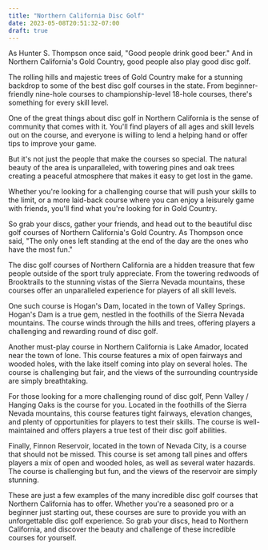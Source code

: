 ```yaml
---
title: "Northern California Disc Golf"
date: 2023-05-08T20:51:32-07:00
draft: true
---
```

As Hunter S. Thompson once said, "Good people drink good beer." And in Northern California's Gold Country, good people also play good disc golf.

The rolling hills and majestic trees of Gold Country make for a stunning backdrop to some of the best disc golf courses in the state. From beginner-friendly nine-hole courses to championship-level 18-hole courses, there's something for every skill level.

One of the great things about disc golf in Northern California is the sense of community that comes with it. You'll find players of all ages and skill levels out on the course, and everyone is willing to lend a helping hand or offer tips to improve your game.

But it's not just the people that make the courses so special. The natural beauty of the area is unparalleled, with towering pines and oak trees creating a peaceful atmosphere that makes it easy to get lost in the game.

Whether you're looking for a challenging course that will push your skills to the limit, or a more laid-back course where you can enjoy a leisurely game with friends, you'll find what you're looking for in Gold Country.

So grab your discs, gather your friends, and head out to the beautiful disc golf courses of Northern California's Gold Country. As Thompson once said, "The only ones left standing at the end of the day are the ones who have the most fun."




The disc golf courses of Northern California are a hidden treasure that few people outside of the sport truly appreciate. From the towering redwoods of Brooktrails to the stunning vistas of the Sierra Nevada mountains, these courses offer an unparalleled experience for players of all skill levels.

One such course is Hogan's Dam, located in the town of Valley Springs. Hogan's Dam is a true gem, nestled in the foothills of the Sierra Nevada mountains. The course winds through the hills and trees, offering players a challenging and rewarding round of disc golf.

Another must-play course in Northern California is Lake Amador, located near the town of Ione. This course features a mix of open fairways and wooded holes, with the lake itself coming into play on several holes. The course is challenging but fair, and the views of the surrounding countryside are simply breathtaking.

For those looking for a more challenging round of disc golf, Penn Valley / Hanging Oaks is the course for you. Located in the foothills of the Sierra Nevada mountains, this course features tight fairways, elevation changes, and plenty of opportunities for players to test their skills. The course is well-maintained and offers players a true test of their disc golf abilities.

Finally, Finnon Reservoir, located in the town of Nevada City, is a course that should not be missed. This course is set among tall pines and offers players a mix of open and wooded holes, as well as several water hazards. The course is challenging but fun, and the views of the reservoir are simply stunning.

These are just a few examples of the many incredible disc golf courses that Northern California has to offer. Whether you're a seasoned pro or a beginner just starting out, these courses are sure to provide you with an unforgettable disc golf experience. So grab your discs, head to Northern California, and discover the beauty and challenge of these incredible courses for yourself.
